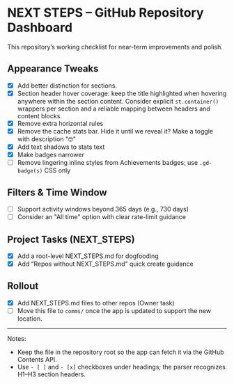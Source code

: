 # NEXT STEPS – GitHub Repository Dashboard

This repository’s working checklist for near-term improvements and polish.

## Appearance Tweaks

- [x] Add better distinction for sections.
- [x] Section header hover coverage: keep the title highlighted when hovering anywhere within the section content. Consider explicit `st.container()` wrappers per section and a reliable mapping between headers and content blocks.
- [x] Remove extra horizontal rules
- [x] Remove the cache stats bar. Hide it until we reveal it? Make a toggle with description "🤓"
- [x] Add text shadows to stats text
- [x] Make badges narrower
- [ ] Remove lingering inline styles from Achievements badges; use `.gd-badge(s)` CSS only

## Filters & Time Window

- [ ] Support activity windows beyond 365 days (e.g., 730 days)
- [ ] Consider an "All time" option with clear rate-limit guidance

## Project Tasks (NEXT_STEPS)

- [x] Add a root-level NEXT_STEPS.md for dogfooding
- [x] Add “Repos without NEXT_STEPS.md” quick create guidance

## Rollout

- [x] Add NEXT_STEPS.md files to other repos (Owner task)
- [ ] Move this file to `comms/` once the app is updated to support the new location.

---

Notes:

- Keep the file in the repository root so the app can fetch it via the GitHub Contents API.
- Use `- [ ]` and `- [x]` checkboxes under headings; the parser recognizes H1–H3 section headers.
